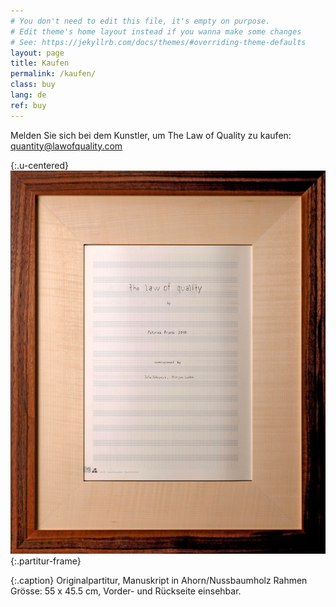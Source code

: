 ```yaml
---
# You don't need to edit this file, it's empty on purpose.
# Edit theme's home layout instead if you wanna make some changes
# See: https://jekyllrb.com/docs/themes/#overriding-theme-defaults
layout: page
title: Kaufen
permalink: /kaufen/
class: buy
lang: de
ref: buy
---
```

Melden Sie sich bei dem Kunstler, um The Law of Quality zu kaufen: [quantity@lawofquality.com](mailto:quantity@lawofquality.com)

{:.u-centered}
![Original Partitur](/assets/img/partitur-rahmen.jpg){:.partitur-frame}

{:.caption}
Originalpartitur, Manuskript in Ahorn/Nussbaumholz Rahmen <br>
Grösse: 55 x 45.5 cm, Vorder- und Rückseite einsehbar.